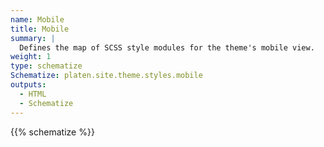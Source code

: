 ```yaml
---
name: Mobile
title: Mobile
summary: |
  Defines the map of SCSS style modules for the theme's mobile view.
weight: 1
type: schematize
Schematize: platen.site.theme.styles.mobile
outputs:
  - HTML
  - Schematize
---
```


{{% schematize %}}
